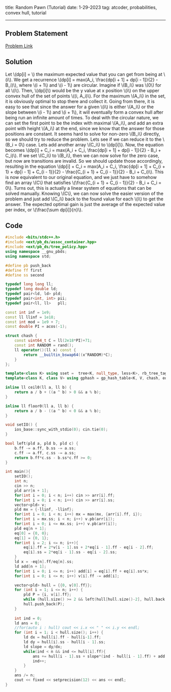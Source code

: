 title: Random Pawn (Tutorial)
date: 1-29-2023
tag: atcoder, probabilities, convex hull, tutorial

---

## Problem Statement

[Problem Link](https://atcoder.jp/contests/agc044/tasks/agc044_e)

## Solution

Let \\(dp[i] = \\) the maximum expected value that you can get from being at \\(i\\). We get a recurrence \\(dp[i] = max(A_i, \\frac{dp[i + 1] + dp[i - 1]}{2} - B_i)\\), where \\(i + 1\\) and \\(i - 1\\) are circular. Imagine if \\(B_i\\) was \\(0\\) for all \\(i\\). Then, \\(dp[i]\\) would be the y value at x position \\(i\\) on the upper convex hull of the set of points \\((i, A_i)\\). For the maximum \\(A_i\\) in the set, it is obviously optimal to stop there and collect it. Going from there, it is easy to see that since the answer for a given \\(i\\) is either \\(A_i\\) or the slope between \\(i - 1\\) and \\(i + 1\\), it will eventually form a convex hull after being run an infinite amount of times. To deal with the circular nature, we can set the first point to be the index with maximal \\(A_i\\), and add an extra point with height \\(A_i\\) at the end, since we know that the answer for those positions are constant. It seems hard to solve for non-zero \\(B_i\\) directly, so we should try to reduce the problem. Lets see if we can reduce it to the \\(B_i = 0\\) case. Lets add another array \\(C_i\\) to \\(dp[i]\\). Now, the equation becomes \\(dp[i] + C_i = max(A_i + C_i, \\frac{dp[i + 1] + dp[i - 1]}{2} - B_i + C_i)\\). If we set \\(C_i\\) to \\(B_i\\), then we can now solve for the zero case, but now are transitions are invalid. So we should update those accordingly, resulting in the equation \\(dp[i] + C_i = max(A_i + C_i, \\frac{dp[i + 1] + C_{i + 1} + dp[i - 1] + C_{i - 1}}{2} - \\frac{C_{i + 1} + C_{i - 1}}{2} - B_i + C_i)\\). This is now equivalent to our original equation, and we just have to somehow find an array \\(C\\) that satisfies \\(\\frac{C_{i + 1} + C_{i - 1}}{2} - B_i + C_i = 0\\). Turns out, this is actually a linear system of equations that can be solved manually. Knowing \\(C\\), we can now solve the easier version of the problem and just add \\(C_i\\) back to the found value for each \\(i\\) to get the answer. The expected optimal gain is just the average of the expected value per index, or \\(\\frac{\\sum dp[i]}{n}\\).

## Code

```c++
#include <bits/stdc++.h>
#include <ext/pb_ds/assoc_container.hpp>
#include <ext/pb_ds/tree_policy.hpp>
using namespace __gnu_pbds;
using namespace std;

#define pb push_back
#define ff first
#define ss second

typedef long long ll;
typedef long double ld;
typedef pair<ld, ld> pld;
typedef pair<int, int> pii;
typedef pair<ll, ll>   pll;

const int inf = 1e9;
const ll llinf = 1e18;
const int mod = 1e9 + 7;
const double PI = acos(-1);

struct chash {
    const uint64_t C = ll(2e18*PI)+71;
    const int RANDOM = rand();
    ll operator()(ll x) const {
        return __builtin_bswap64((x^RANDOM)*C);
    }
};

template<class K> using sset =  tree<K, null_type, less<K>, rb_tree_tag, tree_order_statistics_node_update>;
template<class K, class V> using gphash = gp_hash_table<K, V, chash, equal_to<K>, direct_mask_range_hashing<>, linear_probe_fn<>, hash_standard_resize_policy< hash_exponential_size_policy<>, hash_load_check_resize_trigger<>, true> >;

inline ll ceil0(ll a, ll b) {
    return a / b + ((a ^ b) > 0 && a % b);
}

inline ll floor0(ll a, ll b) {
    return a / b - ((a ^ b) < 0 && a % b);
}

void setIO() {
    ios_base::sync_with_stdio(0); cin.tie(0);
}

bool left(pld a, pld b, pld c) {
    b.ff -= a.ff, b.ss -= a.ss;
    c.ff -= a.ff, c.ss -= a.ss;
    return b.ff*c.ss - b.ss*c.ff >= 0;
}

int main(){
    setIO();
    int n;
    cin >> n;
    pld arr[n + 1];
    for(int i = 0; i < n; i++) cin >> arr[i].ff;
    for(int i = 0; i < n; i++) cin >> arr[i].ss;
    vector<pld> v;
    pld mx = {-llinf, -llinf};
    for(int i = 0; i < n; i++) mx = max(mx, {arr[i].ff, i});
    for(int i = mx.ss; i < n; i++) v.pb(arr[i]);
    for(int i = 0; i <= mx.ss; i++) v.pb(arr[i]);
    pld eq[n + 1];
    eq[0] = {0, 0};
    eq[1] = {0, 1};
    for(int i = 2; i <= n; i++){
        eq[i].ff = 2*v[i - 1].ss + 2*eq[i - 1].ff - eq[i - 2].ff;
        eq[i].ss = 2*eq[i - 1].ss - eq[i - 2].ss;
    }
    ld x = -eq[n].ff/eq[n].ss;
    ld add[n + 1];
    for(int i = 0; i <= n; i++) add[i] = eq[i].ff + eq[i].ss*x;
    for(int i = 0; i <= n; i++) v[i].ff -= add[i];

    vector<pld> hull = {{0, v[0].ff}};
    for (int i = 1; i <= n; i++) {
        pld P = {i, v[i].ff};
        while (hull.size() >= 2 && left(hull[hull.size()-2], hull.back(), P)) hull.pop_back();
        hull.push_back(P);
    }
    
    int ind = 0;
    ld ans = 0;
    //for(auto i : hull) cout << i.x << " " << i.y << endl;
    for (int i = 1; i < hull.size(); i++) {
        ld dx = hull[i].ff - hull[i-1].ff;
        ld dy = hull[i].ss - hull[i - 1].ss;
        ld slope = dy/dx;
        while(ind < n && ind <= hull[i].ff){
            ans += hull[i - 1].ss + slope*(ind - hull[i - 1].ff) + add[ind];
            ind++;
        }
    }
    ans /= n;
    cout << fixed << setprecision(12) << ans << endl;
}
```